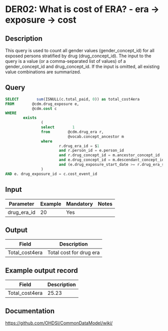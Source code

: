<!---
Group:drug era
Name:DER02 What is cost of ERA? - era -> exposure -> cost
Author:Patrick Ryan
CDM Version: 5.3
-->

# DER02: What is cost of ERA? - era -> exposure -> cost

## Description
This query is used to count all gender values (gender_concept_id) for all exposed persons stratified by drug (drug_concept_id). The input to the query is a value (or a comma-separated list of values) of a gender_concept_id and drug_concept_id. If the input is omitted, all existing value combinations are summarized.

## Query
```sql
SELECT        sum(ISNULL(c.total_paid, 0)) as total_cost4era
FROM        @cdm.drug_exposure e,
            @cdm.cost c
WHERE
        exists
                (
                select        1
                from        @cdm.drug_era r,
                            @vocab.concept_ancestor m
                where
                        r.drug_era_id = $1
                        and r.person_id = e.person_id
                        and r.drug_concept_id = m.ancestor_concept_id
                        and e.drug_concept_id = m.descendant_concept_id
                        and (e.drug_exposure_start_date >= r.drug_era_start_date) AND (e.drug_exposure_start_date <= r.drug_era_end_date)
                )
AND e. drug_exposure_id = c.cost_event_id
```

## Input

|  Parameter |  Example |  Mandatory |  Notes |
| --- | --- | --- | --- |
| drug_era_id | 20 | Yes |   |

## Output

| Field |  Description |
| --- | --- |
| Total_cost4era | Total cost for drug era |

## Example output record

| Field |  Description |
| --- | --- |
| Total_cost4era | 25.23 |

## Documentation
https://github.com/OHDSI/CommonDataModel/wiki/
